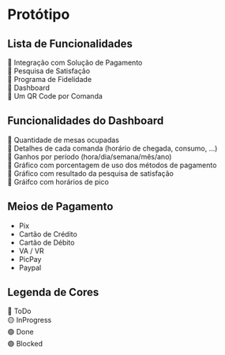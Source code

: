# Protótipo

## Lista de Funcionalidades

:red_circle: Integração com Solução de Pagamento  
:red_circle: Pesquisa de Satisfação  
:red_circle: Programa de Fidelidade  
:red_circle: Dashboard  
:red_circle: Um QR Code por Comanda

## Funcionalidades do Dashboard

:red_circle: Quantidade de mesas ocupadas  
:red_circle: Detalhes de cada comanda (horário de chegada, consumo, ...)  
:red_circle: Ganhos por período (hora/dia/semana/mês/ano)  
:red_circle: Gráfico com porcentagem de uso dos métodos de pagamento  
:red_circle: Gráfico com resultado da pesquisa de satisfação  
:red_circle: Gráifco com horários de pico

## Meios de Pagamento

* Pix
* Cartão de Crédito
* Cartão de Débito
* VA / VR
* PicPay
* Paypal

## Legenda de Cores

:red_circle: ToDo  
:yellow_circle: InProgress  
:green_circle: Done  
:purple_circle: Blocked
